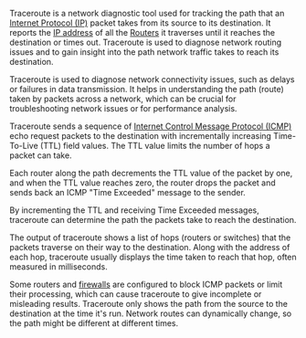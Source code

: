 Traceroute is a network diagnostic tool used for tracking the path that an [Internet Protocol (IP)]() packet takes from its source to its destination. It reports the [IP address]() of all the [Routers]() it traverses until it reaches the destination or times out. Traceroute is used to diagnose network routing issues and to gain insight into the path network traffic takes to reach its destination. 

Traceroute is used to diagnose network connectivity issues, such as delays or failures in data transmission. It helps in understanding the path (route) taken by packets across a network, which can be crucial for troubleshooting network issues or for performance analysis.

Traceroute sends a sequence of [Internet Control Message Protocol (ICMP)]() echo request packets to the destination with incrementally increasing Time-To-Live (TTL) field values. The TTL value limits the number of hops a packet can take.

Each router along the path decrements the TTL value of the packet by one, and when the TTL value reaches zero, the router drops the packet and sends back an ICMP "Time Exceeded" message to the sender.

By incrementing the TTL and receiving Time Exceeded messages, traceroute can determine the path the packets take to reach the destination.

The output of traceroute shows a list of hops (routers or switches) that the packets traverse on their way to the destination. Along with the address of each hop, traceroute usually displays the time taken to reach that hop, often measured in milliseconds.

Some routers and [firewalls]() are configured to block ICMP packets or limit their processing, which can cause traceroute to give incomplete or misleading results. Traceroute only shows the path from the source to the destination at the time it's run. Network routes can dynamically change, so the path might be different at different times.

